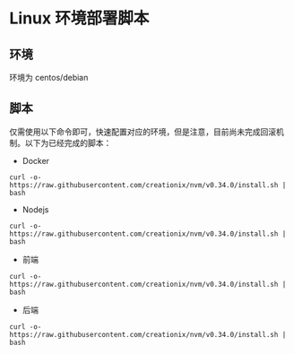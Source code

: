 # Linux 环境部署脚本

## 环境

环境为 centos/debian

## 脚本

仅需使用以下命令即可，快速配置对应的环境，但是注意，目前尚未完成回滚机制。以下为已经完成的脚本：

- Docker

```shell
curl -o- https://raw.githubusercontent.com/creationix/nvm/v0.34.0/install.sh | bash
```

- Nodejs

```shell
curl -o- https://raw.githubusercontent.com/creationix/nvm/v0.34.0/install.sh | bash
```

- 前端

```shell
curl -o- https://raw.githubusercontent.com/creationix/nvm/v0.34.0/install.sh | bash
```

- 后端

```shell
curl -o- https://raw.githubusercontent.com/creationix/nvm/v0.34.0/install.sh | bash
```
